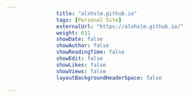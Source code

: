 ---
                title: "alxhslm.github.io"
                tags: [Personal Site]
                externalUrl: "https://alxhslm.github.io/"
                weight: 631
                showDate: false
                showAuthor: false
                showReadingTime: false
                showEdit: false
                showLikes: false
                showViews: false
                layoutBackgroundHeaderSpace: false
                ---
